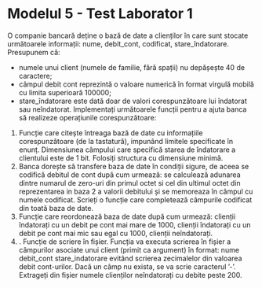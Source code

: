 # Modelul 5 - Test Laborator 1

O companie bancară deține o bază de date a clienților în care sunt stocate următoarele informații: nume, debit_cont, codificat, stare_îndatorare. Presupunem că:
- numele unui client (numele de familie, fără spații) nu depășește 40 de caractere;
- câmpul debit cont reprezintă o valoare numerică în format virgulă mobilă cu limita superioară 100000;
- stare_îndatorare este dată doar de valori corespunzătoare lui îndatorat sau neîndatorat.
Implementați următoarele funcții pentru a ajuta banca să realizeze operațiunile corespunzătoare:
1. Funcție care citește întreaga bază de date cu informațiile corespunzătoare (de la tastatură), impunând limitele specificate în enunț. Dimensiunea câmpului care specifică starea de îndatorare a clientului este de 1 bit. Folosiți structura cu dimensiune minimă.
2. Banca dorește să transfere baza de date în condiții sigure, de aceea se codifică debitul de cont după cum urmează: se calculează adunarea dintre numarul de zero-uri din primul octet si cel din ultimul octet din reprezentarea in baza 2 a valorii debitului și se memoreaza în câmpul cu numele codificat. Scrieți o funcție care completează câmpurile codificat din toată baza de date.
3. Funcție care reordonează baza de date după cum urmează: clienții îndatorați cu un debit pe cont mai mare de 1000, clienții îndatorați cu un debit pe cont mai mic sau egal cu 1000, clienții neîndatorați.
4. . Funcție de scriere în fișier. Funcția va executa scrierea în fișier a câmpurilor asociate unui client (primit ca argument) în format: nume debit_cont stare_indatorare evitând scrierea zecimalelor din valoarea debit cont-urilor. Dacă un câmp nu exista, se va scrie caracterul ’-’. Extrageți din fișier numele clienților neîndatorați cu debite peste 200.
